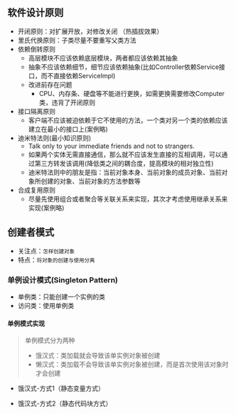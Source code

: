 ## 软件设计原则
- 开闭原则：对扩展开放，对修改关闭 （热插拔效果）
- 里氏代换原则：子类尽量不要重写父类方法
- 依赖倒转原则 
  - 高层模块不应该依赖底层模块，两者都应该依赖其抽象
  - 抽象不应该依赖细节，细节应该依赖抽象(比如Controller依赖Service接口，而不直接依赖ServiceImpl)
  - 改进前存在问题
    - CPU、内存条、硬盘等不能进行更换，如需更换需要修改Computer类，违背了开闭原则
- 接口隔离原则
  - 客户端不应该被迫依赖于它不使用的方法，一个类对另一个类的依赖应该建立在最小的接口上(案例略)
- 迪米特法则(最小知识原则)
  - Talk only to your immediate friends and not to strangers.
  - 如果两个实体无需直接通信，那么就不应该发生直接的互相调用，可以通过第三方转发该调用(降低类之间的耦合度，提高模块的相对独立性)
  - 迪米特法则中的朋友是指：当前对象本身、当前对象的成员对象、当前对象所创建的对象、当前对象的方法参数等
- 合成复用原则
  - 尽量先使用组合或者聚合等关联关系来实现，其次才考虑使用继承关系来实现(案例略)
  

## 创建者模式
- 关注点：`怎样创建对象`
- 特点：`将对象的创建与使用分离`

### 单例设计模式(Singleton Pattern)
- 单例类：只能创建一个实例的类
- 访问类：使用单例类

#### 单例模式实现
>单例模式分为两种
> - 饿汉式：类加载就会导致该单实例对象被创建
> - 懒汉式：类加载不会导致该单实例对象被创建，而是首次使用该对象时才会创建

- 饿汉式-方式1（静态变量方式）
  

- 饿汉式-方式2（静态代码块方式）

